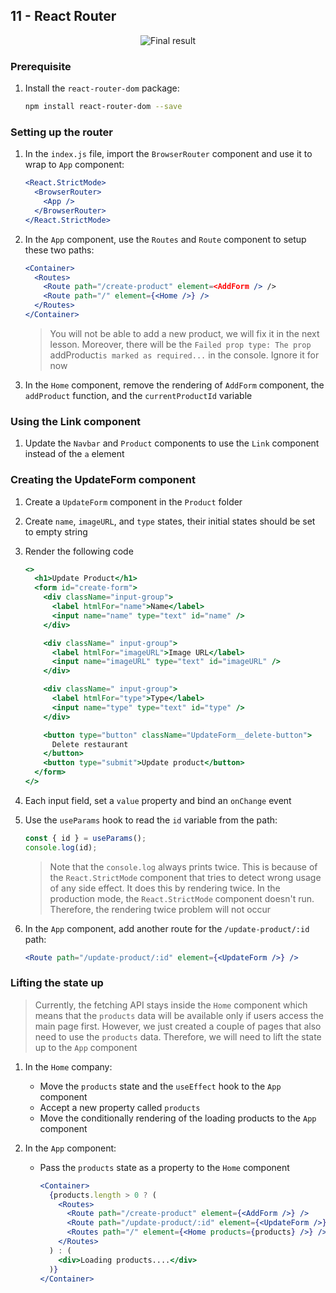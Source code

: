 ## 11 - React Router

<div align="center">
   <img  alt="Final result" src="https://user-images.githubusercontent.com/4281887/93014110-65ed1a00-f5d8-11ea-9fef-01f9cd812673.png">
</div>

### Prerequisite

1. Install the `react-router-dom` package:

   ```bash
   npm install react-router-dom --save
   ```

### Setting up the router

1. In the `index.js` file, import the `BrowserRouter` component and use it to wrap to `App` component:

   ```jsx
   <React.StrictMode>
     <BrowserRouter>
       <App />
     </BrowserRouter>
   </React.StrictMode>
   ```

2. In the `App` component, use the `Routes` and `Route` component to setup these two paths:

   ```jsx
   <Container>
     <Routes>
       <Route path="/create-product" element=<AddForm /> />
       <Route path="/" element={<Home />} />
     </Routes>
   </Container>
   ```

   > You will not be able to add a new product, we will fix it in the next lesson. Moreover, there will be the `Failed prop type: The prop `addProduct`is marked as required...` in the console. Ignore it for now

3. In the `Home` component, remove the rendering of `AddForm` component, the `addProduct` function, and the `currentProductId` variable

### Using the Link component

1. Update the `Navbar` and `Product` components to use the `Link` component instead of the `a` element

### Creating the UpdateForm component

1. Create a `UpdateForm` component in the `Product` folder
2. Create `name`, `imageURL`, and `type` states, their initial states should be set to empty string
3. Render the following code

   ```jsx
   <>
     <h1>Update Product</h1>
     <form id="create-form">
       <div className="input-group">
         <label htmlFor="name">Name</label>
         <input name="name" type="text" id="name" />
       </div>

       <div className=" input-group">
         <label htmlFor="imageURL">Image URL</label>
         <input name="imageURL" type="text" id="imageURL" />
       </div>

       <div className=" input-group">
         <label htmlFor="type">Type</label>
         <input name="type" type="text" id="type" />
       </div>

       <button type="button" className="UpdateForm__delete-button">
         Delete restaurant
       </button>
       <button type="submit">Update product</button>
     </form>
   </>
   ```

4. Each input field, set a `value` property and bind an `onChange` event

5. Use the `useParams` hook to read the `id` variable from the path:

   ```jsx
   const { id } = useParams();
   console.log(id);
   ```

   > Note that the `console.log` always prints twice. This is because of the `React.StrictMode` component that tries to detect wrong usage of any side effect. It does this by rendering twice. In the production mode, the `React.StrictMode` component doesn't run. Therefore, the rendering twice problem will not occur

6. In the `App` component, add another route for the `/update-product/:id` path:

   ```jsx
   <Route path="/update-product/:id" element={<UpdateForm />} />
   ```

### Lifting the state up

> Currently, the fetching API stays inside the `Home` component which means that the `products` data will be available only if users access the main page first. However, we just created a couple of pages that also need to use the `products` data. Therefore, we will need to lift the state up to the `App` component

1. In the `Home` company:

   - Move the `products` state and the `useEffect` hook to the `App` component
   - Accept a new property called `products`
   - Move the conditionally rendering of the loading products to the `App` component

2) In the `App` component:

   - Pass the `products` state as a property to the `Home` component

     ```jsx
     <Container>
       {products.length > 0 ? (
         <Routes>
           <Route path="/create-product" element={<AddForm />} />
           <Route path="/update-product/:id" element={<UpdateForm />} />
           <Routes path="/" element={<Home products={products} />} />
         </Routes>
       ) : (
         <div>Loading products....</div>
       )}
     </Container>
     ```
